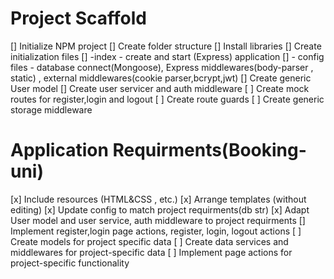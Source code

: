# Project Scaffold

[] Initialize NPM project
[] Create folder structure
[] Install libraries
[] Create initialization files
[] -index - create and start (Express) application
[] - config files - database connect(Mongoose), Express middlewares(body-parser , static) , external middlewares(cookie parser,bcrypt,jwt)
[] Create generic User model
[] Create user servicer and auth middleware
[ ] Create mock routes for register,login and logout
[ ] Create route guards
[ ] Create generic storage middleware

# Application Requirments(Booking-uni)

[x] Include resources (HTML&CSS , etc.)
[x] Arrange templates (without editing)
[x] Update config to match project requirments(db str)
[x] Adapt User model and user service, auth middleware to project requirments
[] Implement register,login page actions, register, login, logout actions
[ ] Create models for project specific data
[ ] Create data services and middlewares for project-specific data
[ ] Implement page actions for project-specific functionality
